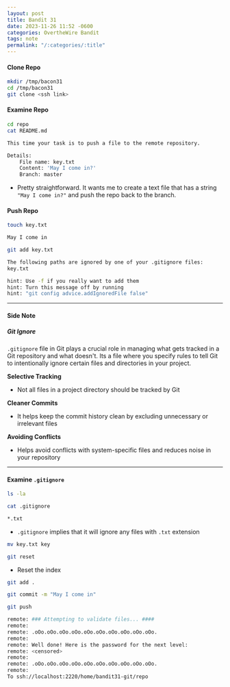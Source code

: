 ```yaml
---
layout: post
title: Bandit 31
date: 2023-11-26 11:52 -0600
categories: OvertheWire Bandit
tags: note
permalink: "/:categories/:title"
---
```


#### Clone Repo

```bash
mkdir /tmp/bacon31
cd /tmp/bacon31
git clone <ssh link>
```

#### Examine Repo
```bash
cd repo
cat README.md
```

```bash
This time your task is to push a file to the remote repository.

Details:
    File name: key.txt
    Content: 'May I come in?'
    Branch: master
```
- Pretty straightforward. It wants me to create a text file that has a string `"May I come in?"` and push the repo back to the branch.

#### Push Repo

```bash
touch key.txt
```

```bash
May I come in
```

```bash
git add key.txt
```

```bash
The following paths are ignored by one of your .gitignore files:
key.txt

hint: Use -f if you really want to add them
hint: Turn this message off by running
hint: "git config advice.addIgnoredFile false"
```

---

#### Side Note

##### Git Ignore
`.gitignore` file in Git plays a crucial role in managing what gets tracked in a Git repository and what doesn't. Its a file where you specify rules to tell Git to intentionally ignore certain files and directories in your project. 

**Selective Tracking**
- Not all files in a project directory should be tracked by Git

**Cleaner Commits**
- It helps keep the commit history clean by excluding unnecessary or irrelevant files

**Avoiding Conflicts**
- Helps avoid conflicts with system-specific files and reduces noise in your repository


---

#### Examine `.gitignore`
```bash
ls -la
```

```bash
cat .gitignore
```

```bash
*.txt
```
- `.gitignore` implies that it will ignore any files with `.txt` extension


```bash
mv key.txt key
```

```bash
git reset
```
- Reset the index

```bash
git add .
```

```bash
git commit -m "May I come in"
```

```bash
git push
```

```bash
remote: ### Attempting to validate files... ####
remote:
remote: .oOo.oOo.oOo.oOo.oOo.oOo.oOo.oOo.oOo.oOo.
remote:
remote: Well done! Here is the password for the next level:
remote: <censored>
remote:
remote: .oOo.oOo.oOo.oOo.oOo.oOo.oOo.oOo.oOo.oOo.
remote:
To ssh://localhost:2220/home/bandit31-git/repo
```
